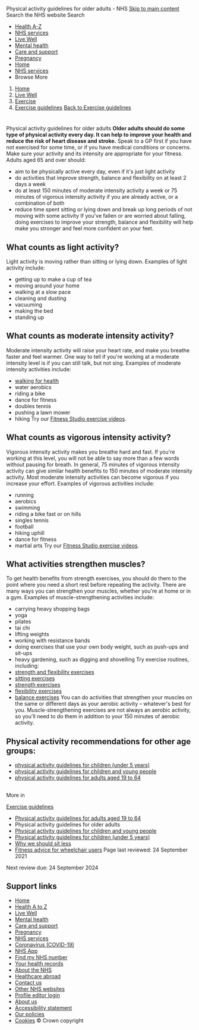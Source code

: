 
Physical activity guidelines for older adults - NHS
[Skip to main content](#maincontent)
Search the NHS website
Search
* [Health A-Z](/conditions/)
* [NHS services](/nhs-services/)
* [Live Well](/live-well/)
* [Mental health](/mental-health/)
* [Care and support](/conditions/social-care-and-support-guide/)
* [Pregnancy](/pregnancy/)
* [Home](/)
* [NHS services](/nhs-services/)
* Browse
 More
1. [Home](/)
2. [Live Well](/live-well/)
3. [Exercise](/live-well/exercise/)
4. [Exercise guidelines](/live-well/exercise/exercise-guidelines/)
[Back to 
 Exercise guidelines](/live-well/exercise/exercise-guidelines/) 
# 
 
 Physical activity guidelines for older adults
**Older adults should do some type of physical activity every day. It can help to improve your health and reduce the risk of heart disease and stroke.**
Speak to a GP first if you have not exercised for some time, or if you have medical conditions or concerns. Make sure your activity and its intensity are appropriate for your fitness.
Adults aged 65 and over should:
* aim to be physically active every day, even if it's just light activity
* do activities that improve strength, balance and flexibility on at least 2 days a week
* do at least 150 minutes of moderate intensity activity a week or 75 minutes of vigorous intensity activity if you are already active, or a combination of both
* reduce time spent sitting or lying down and break up long periods of not moving with some activity
If you've fallen or are worried about falling, doing exercises to improve your strength, balance and flexibility will help make you stronger and feel more confident on your feet.
## What counts as light activity?
Light activity is moving rather than sitting or lying down.
Examples of light activity include:
* getting up to make a cup of tea
* moving around your home
* walking at a slow pace
* cleaning and dusting
* vacuuming
* making the bed
* standing up
## What counts as moderate intensity activity?
Moderate intensity activity will raise your heart rate, and make you breathe faster and feel warmer. One way to tell if you're working at a moderate intensity level is if you can still talk, but not sing.
Examples of moderate intensity activities include:
* [walking for health](/live-well/exercise/running-and-aerobic-exercises/walking-for-health/)
* water aerobics
* riding a bike
* dance for fitness
* doubles tennis
* pushing a lawn mower
* hiking
Try our [Fitness Studio exercise videos](/conditions/nhs-fitness-studio/).
## What counts as vigorous intensity activity?
Vigorous intensity activity makes you breathe hard and fast. If you're working at this level, you will not be able to say more than a few words without pausing for breath.
In general, 75 minutes of vigorous intensity activity can give similar health benefits to 150 minutes of moderate intensity activity.
Most moderate intensity activities can become vigorous if you increase your effort.
Examples of vigorous activities include:
* running
* aerobics
* swimming
* riding a bike fast or on hills
* singles tennis
* football
* hiking uphill
* dance for fitness
* martial arts
Try our [Fitness Studio exercise videos](/conditions/nhs-fitness-studio/).
## What activities strengthen muscles?
To get health benefits from strength exercises, you should do them to the point where you need a short rest before repeating the activity.
There are many ways you can strengthen your muscles, whether you're at home or in a gym.
Examples of muscle-strengthening activities include:
* carrying heavy shopping bags
* yoga
* pilates
* tai chi
* lifting weights
* working with resistance bands
* doing exercises that use your own body weight, such as push-ups and sit-ups
* heavy gardening, such as digging and shovelling
Try exercise routines, including:
* [strength and flexibility exercises](/live-well/exercise/strength-and-flexibility-exercises/strength-and-flex-exercise-plan-how-to-videos/)
* [sitting exercises](/live-well/exercise/strength-and-flexibility-exercises/sitting-exercises/)
* [strength exercises](/live-well/exercise/strength-and-flexibility-exercises/strength-exercises/)
* [flexibility exercises](/live-well/exercise/strength-and-flexibility-exercises/flexibility-exercises/)
* [balance exercises](/live-well/exercise/strength-and-flexibility-exercises/balance-exercises/)
You can do activities that strengthen your muscles on the same or different days as your aerobic activity – whatever's best for you.
Muscle-strengthening exercises are not always an aerobic activity, so you'll need to do them in addition to your 150 minutes of aerobic activity.
## Physical activity recommendations for other age groups:
* [physical activity guidelines for children (under 5 years)](/live-well/exercise/exercise-guidelines/physical-activity-guidelines-children-under-five-years/)
* [physical activity guidelines for children and young people](/live-well/exercise/exercise-guidelines/physical-activity-guidelines-children-and-young-people/)
* [physical activity guidelines for adults aged 19 to 64](/live-well/exercise/exercise-guidelines/physical-activity-guidelines-for-adults-aged-19-to-64/)
## 
 More in
 
 [Exercise guidelines](/live-well/exercise/exercise-guidelines/)
* [Physical activity guidelines for adults aged 19 to 64](https://www.nhs.uk/live-well/exercise/exercise-guidelines/physical-activity-guidelines-for-adults-aged-19-to-64/)
* Physical activity guidelines for older adults
* [Physical activity guidelines for children and young people](https://www.nhs.uk/live-well/exercise/exercise-guidelines/physical-activity-guidelines-children-and-young-people/)
* [Physical activity guidelines for children (under 5 years)](https://www.nhs.uk/live-well/exercise/exercise-guidelines/physical-activity-guidelines-children-under-five-years/)
* [Why we should sit less](https://www.nhs.uk/live-well/exercise/exercise-guidelines/why-sitting-too-much-is-bad-for-us/)
* [Fitness advice for wheelchair users](https://www.nhs.uk/live-well/exercise/exercise-guidelines/wheelchair-users-fitness-advice/)
 Page last reviewed: 24 September 2021
   
 Next review due: 24 September 2024
 
## Support links
* [Home](/)
* [Health A to Z](/conditions/)
* [Live Well](/live-well/)
* [Mental health](/mental-health/)
* [Care and support](/conditions/social-care-and-support-guide/)
* [Pregnancy](/pregnancy/)
* [NHS services](/nhs-services/)
* [Coronavirus (COVID-19)](/conditions/coronavirus-covid-19/)
* [NHS App](/nhs-app/)
* [Find my NHS number](/nhs-services/online-services/find-nhs-number/)
* [Your health records](/using-the-nhs/about-the-nhs/your-health-records/)
* [About the NHS](/using-the-nhs/about-the-nhs/)
* [Healthcare abroad](/using-the-nhs/healthcare-abroad/apply-for-a-free-uk-global-health-insurance-card-ghic/)
* [Contact us](/contact-us/)
* [Other NHS websites](/nhs-sites/)
* [Profile editor login](/our-policies/profile-editor-login/)
* [About us](/about-us/)
* [Accessibility statement](/accessibility-statement/)
* [Our policies](/our-policies/)
* [Cookies](/our-policies/cookies-policy/)
© Crown copyright
